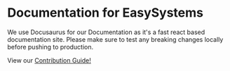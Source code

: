# Documentation for EasySystems

We use Docusaurus for our Documentation as it's a fast react based documentation site. Please make sure to test any breaking changes locally before pushing to production.

View our [Contribution Guide!](https://github.com/Easy-Systems/documentations/blob/main/CONTRIBUTING.md)
